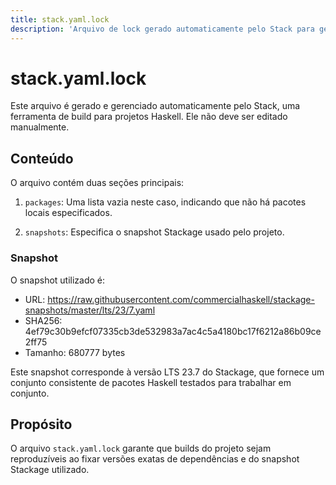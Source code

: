 ```yaml
---
title: stack.yaml.lock
description: 'Arquivo de lock gerado automaticamente pelo Stack para gerenciar dependências do projeto'
---
```


# stack.yaml.lock

Este arquivo é gerado e gerenciado automaticamente pelo Stack, uma ferramenta de build para projetos Haskell. Ele não deve ser editado manualmente.

## Conteúdo

O arquivo contém duas seções principais:

1. `packages`: Uma lista vazia neste caso, indicando que não há pacotes locais especificados.

2. `snapshots`: Especifica o snapshot Stackage usado pelo projeto.

### Snapshot

O snapshot utilizado é:

- URL: https://raw.githubusercontent.com/commercialhaskell/stackage-snapshots/master/lts/23/7.yaml
- SHA256: 4ef79c30b9efcf07335cb3de532983a7ac4c5a4180bc17f6212a86b09ce2ff75
- Tamanho: 680777 bytes

Este snapshot corresponde à versão LTS 23.7 do Stackage, que fornece um conjunto consistente de pacotes Haskell testados para trabalhar em conjunto.

## Propósito

O arquivo `stack.yaml.lock` garante que builds do projeto sejam reproduzíveis ao fixar versões exatas de dependências e do snapshot Stackage utilizado.